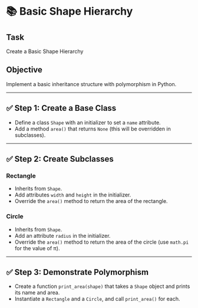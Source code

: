 # 📚 Basic Shape Hierarchy

## Task
Create a Basic Shape Hierarchy

## Objective
Implement a basic inheritance structure with polymorphism in Python.

---

## ✅ Step 1: Create a Base Class

- Define a class `Shape` with an initializer to set a `name` attribute.
- Add a method `area()` that returns `None` (this will be overridden in subclasses).

---

## ✅ Step 2: Create Subclasses

### Rectangle
- Inherits from `Shape`.
- Add attributes `width` and `height` in the initializer.
- Override the `area()` method to return the area of the rectangle.

### Circle
- Inherits from `Shape`.
- Add an attribute `radius` in the initializer.
- Override the `area()` method to return the area of the circle (use `math.pi` for the value of π).

---

## ✅ Step 3: Demonstrate Polymorphism

- Create a function `print_area(shape)` that takes a `Shape` object and prints its name and area.
- Instantiate a `Rectangle` and a `Circle`, and call `print_area()` for each.
